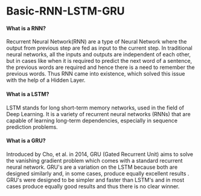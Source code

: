 # Basic-RNN-LSTM-GRU
#### What is a RNN?

Recurrent Neural Network(RNN) are a type of Neural Network where the output from previous step are fed as input to the current step. In traditional neural networks, all the inputs and outputs are independent of each other, but in cases like when it is required to predict the next word of a sentence, the previous words are required and hence there is a need to remember the previous words. Thus RNN came into existence, which solved this issue with the help of a Hidden Layer.<br>

#### What is a LSTM?
LSTM stands for long short-term memory networks, used in the field of Deep Learning. It is a variety of recurrent neural networks (RNNs) that are capable of learning long-term dependencies, especially in sequence prediction problems.<br>

#### What is a GRU?
Introduced by Cho, et al. in 2014, GRU (Gated Recurrent Unit) aims to solve the vanishing gradient problem which comes with a standard recurrent neural network. GRU's are a variation on the LSTM because both are designed similarly and, in some cases, produce equally excellent results . GRU's were designed to be simpler and faster than LSTM's and in most cases produce equally good results and thus there is no clear winner.
